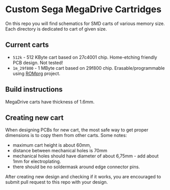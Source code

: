 # Custom Sega MegaDrive Cartridges

On this repo you will find schematics for SMD carts of various memory size. Each directory is dedicated to cart of given size.

## Current carts

- `512k` - 512 KByte cart based on 27c4001 chip. Home-etching friendly PCB design. Not tested!
- `1m_29f800` - 1 MByte cart based on 29f800 chip. Erasable/programmable using [ROMprg](https://github.com/tehKaiN/ROMprg) project.

## Build instructions

MegaDrive carts have thickness of 1.6mm.

## Creating new cart

When designing PCBs for new cart, the most safe way to get proper dimensions is to copy them from other carts. Some notes:

- maximum cart height is about 60mm,
- distance between mechanical holes is 70mm
- mechanical holes should have diameter of about 6,75mm - add about 1mm for electroplating.
- there should be no soldermask around edge connector pins.

After creating new design and checking if it works, you are encouraged to submit pull request to this repo with your design.
